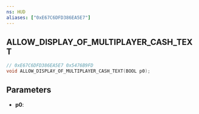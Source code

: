 ```yaml
---
ns: HUD
aliases: ["0xE67C6DFD386EA5E7"]
---
```

## ALLOW_DISPLAY_OF_MULTIPLAYER_CASH_TEXT

```c
// 0xE67C6DFD386EA5E7 0x5476B9FD
void ALLOW_DISPLAY_OF_MULTIPLAYER_CASH_TEXT(BOOL p0);
```


## Parameters
* **p0**: 

